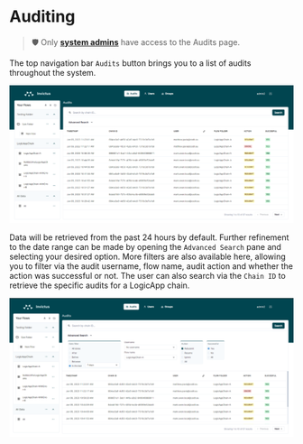 # Auditing
> 🛡️ Only [**system admins**](./03_roles.md) have access to the Audits page.

The top navigation bar `Audits` button brings you to a list of audits throughout the system.

![auditing](/images/v2_auditing.png)

Data will be retrieved from the past 24 hours by default. Further refinement to the date range can be made by opening the `Advanced Search` pane and selecting your desired option. More filters are also available here, allowing you to filter via the audit username, flow name, audit action and whether the action was successful or not. The user can also search via the `Chain ID` to retrieve the specific audits for a LogicApp chain.

![auditing](/images/v2_auditing-search.png)
